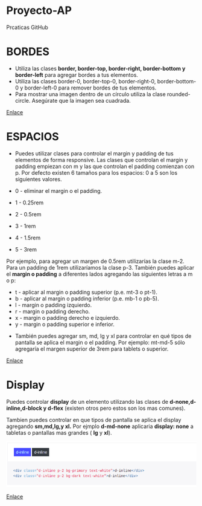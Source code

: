 # Proyecto-AP
Prcaticas GitHub

  # BORDES
* Utiliza las clases **border, border-top, border-right, border-bottom y border-left** para agregar bordes a tus elementos.
* Utiliza las clases border-0, border-top-0, border-right-0, border-bottom-0 y border-left-0 para remover bordes de tus elementos.
* Para mostrar una imagen dentro de un círculo utiliza la clase rounded-circle. Asegúrate que la imagen sea cuadrada.
 
 [Enlace](https://getbootstrap.com/docs/4.0/utilities/borders/)

  # ESPACIOS
 
 * Puedes utilizar clases para controlar el margin y padding de tus elementos de forma responsive.
 Las clases que controlan el margin y padding empiezan con m y las que controlan el padding comienzan con p. 
 Por defecto existen 6 tamaños para los espacios: 0 a 5 son los siguientes valores.

 * 0 - eliminar el margin o el padding.
 * 1 - 0.25rem
 * 2 - 0.5rem
 * 3 - 1rem
 * 4 - 1.5rem
 * 5 - 3rem

 Por ejemplo, para agregar un margen de 0.5rem utilizarías la clase m-2. Para un padding de 1rem utilizaríamos la clase p-3.
 También puedes aplicar el **margin o padding** a diferentes lados agregando las siguientes letras a m o p:
 
 - t - aplicar al margin o padding superior (p.e. mt-3 o pt-1).
 - b - aplicar al margin o padding inferior (p.e. mb-1 o pb-5).
 - l - margin o padding izquierdo.
 - r - margin o padding derecho.
 - x - margin o padding derecho e izquierdo.
 - y - margin o padding superior e inferior.
 
* También puedes agregar sm, md, lg y xl para controlar en qué tipos de pantalla se aplica el margin o el padding. Por ejemplo: mt-md-5 sólo agregaría el margen superior de 3rem para tablets o superior.
 
 [Enlace](https://getbootstrap.com/docs/4.0/utilities/spacing/)

# Display 

Puedes controlar **display** de un elemento utilizando las clases de **d-none,d-inline,d-block y d-flex** (existen otros pero estos son los mas comunes).

Tambien puedes controlar en que tipos de pantalla se aplica el display agregando **sm,md,lg,y xl.** Por ejmplo **d-md-none** aplicaria **display: none** a tabletas o pantallas mas grandes ( **lg** y **xl**).

<img src="/img/display-inline.jpg">


[Enlace](https://getbootstrap.com/docs/4.0/utilities/display/)
